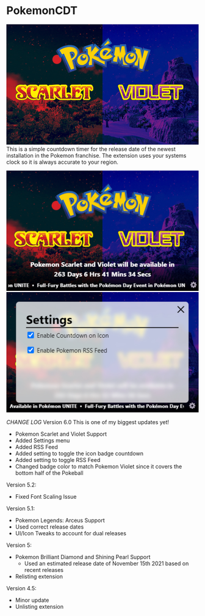 # PokemonCDT
![HeroImage](/img/bg.jpg)
This is a simple countdown timer for the release date of the newest installation in the Pokemon franchise. The extension uses your systems clock so it is always accurate to your region.

![Screenshot of main app](/img/screenshot1280.jpg)
![Screenshot of settting page](/img/screenshotSettings1280.jpg)

*CHANGE LOG*
Version 6.0
This is one of my biggest updates yet!
- Pokemon Scarlet and Violet Support
- Added Settings menu
- Added RSS Feed
- Added setting to toggle the icon badge countdown
- Added setting to toggle RSS Feed
- Changed badge color to match Pokemon Violet since it covers the bottom half of the Pokeball

Version 5.2:
- Fixed Font Scaling Issue

Version 5.1:
- Pokemon Legends: Arceus Support
- Used correct release dates
- UI/Icon Tweaks to account for dual releases

Version 5:
- Pokemon Brilliant Diamond and Shining Pearl Support
    - Used an estimated release date of November 15th 2021 based on recent releases
- Relisting extension

Version 4.5:
- Minor update
- Unlisting extension
